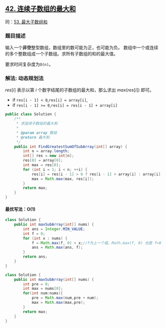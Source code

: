## [42. 连续子数组的最大和](https://leetcode.cn/problems/lian-xu-zi-shu-zu-de-zui-da-he-lcof/)
同：[53. 最大子数组和](https://leetcode.cn/problems/maximum-subarray/description/)
### 题目描述

输入一个**非空**整型数组，数组里的数可能为正，也可能为负。
数组中一个或连续的多个整数组成一个子数组。求所有子数组的和的最大值。

要求时间复杂度为`O(n)`。

### 解法: 动态规划法


$res[i]$ 表示以第 $i$ 个数字结尾的子数组的最大和，那么求出 $max(res[i])$ 即可。

- if `res[i - 1] < 0`,`res[i] = array[i]`,
- if `res[i - 1] >= 0`,`res[i] = res[i - 1] + array[i]`

```java
public class Solution {
    /**
     * 求连续子数组的最大和
     *
     * @param array 数组
     * @return 最大和
     */
    public int FindGreatestSumOfSubArray(int[] array) {
        int n = array.length;
        int[] res = new int[n];
        res[0] = array[0];
        int max = res[0];
        for (int i = 1; i < n; ++i) {
            res[i] = res[i - 1] > 0 ? res[i - 1] + array[i] : array[i];//要是小于0就是减，不如不要
            max = Math.max(max, res[i]);
        }
        return max;
    }
}
```

#### 最优写法：O(1)
```java
class Solution {
    public int maxSubArray(int[] nums) {
        int ans = Integer.MIN_VALUE;
        int f = 0;
        for (int x : nums) {
            f = Math.max(f, 0) + x;//f为上一个值，Math.max(f, 0) 也是 f>0?f:0
            ans = Math.max(ans, f);
        }
        return ans;
    }
}
```
```java
class Solution {
    public int maxSubArray(int[] nums) {
        int pre = 0;
        int max = nums[0];
        for(int num:nums){
            pre = Math.max(num,pre + num);
            max = Math.max(max,pre);
        }
        return max;
    }
}
```
